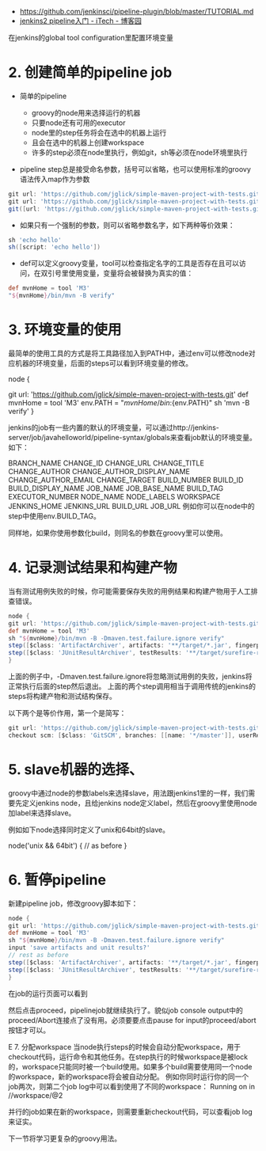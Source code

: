 
* https://github.com/jenkinsci/pipeline-plugin/blob/master/TUTORIAL.md
* [jenkins2 pipeline入门 - iTech - 博客园](http://www.cnblogs.com/itech/p/5633948.html)


在jenkins的global tool configuration里配置环境变量

# 2. 创建简单的pipeline job

* 简单的pipeline
  * groovy的node用来选择运行的机器
  * 只要node还有可用的executor
  * node里的step任务将会在选中的机器上运行
  * 且会在选中的机器上创建workspace
  * 许多的step必须在node里执行，例如git，sh等必须在node环境里执行

* pipeline step总是接受命名参数，括号可以省略，也可以使用标准的groovy语法传入map作为参数

```groovy
git url: 'https://github.com/jglick/simple-maven-project-with-tests.git'
git url: 'https://github.com/jglick/simple-maven-project-with-tests.git', branch: 'master'
git([url: 'https://github.com/jglick/simple-maven-project-with-tests.git', branch: 'master'])
```

* 如果只有一个强制的参数，则可以省略参数名字，如下两种等价效果：
```groovy
sh 'echo hello'
sh([script: 'echo hello'])
```

* def可以定义groovy变量，tool可以检查指定名字的工具是否存在且可以访问，在双引号里使用变量，变量将会被替换为真实的值：
```groovy
def mvnHome = tool 'M3'
"${mvnHome}/bin/mvn -B verify"
```

# 3. 环境变量的使用

最简单的使用工具的方式是将工具路径加入到PATH中，通过env可以修改node对应机器的环境变量，后面的steps可以看到环境变量的修改。

node {

git url: 'https://github.com/jglick/simple-maven-project-with-tests.git'
def mvnHome = tool 'M3'
env.PATH = "${mvnHome}/bin:${env.PATH}"
sh 'mvn -B verify'
}

jenkins的job有一些内置的默认的环境变量，可以通过http://jenkins-server/job/javahelloworld/pipeline-syntax/globals来查看job默认的环境变量。 如下：

BRANCH_NAME
CHANGE_ID
CHANGE_URL
CHANGE_TITLE
CHANGE_AUTHOR
CHANGE_AUTHOR_DISPLAY_NAME
CHANGE_AUTHOR_EMAIL
CHANGE_TARGET
BUILD_NUMBER
BUILD_ID
BUILD_DISPLAY_NAME
JOB_NAME
JOB_BASE_NAME
BUILD_TAG
EXECUTOR_NUMBER
NODE_NAME
NODE_LABELS
WORKSPACE
JENKINS_HOME
JENKINS_URL
BUILD_URL
JOB_URL
例如你可以在node中的step中使用env.BUILD_TAG。

同样地，如果你使用参数化build，则同名的参数在groovy里可以使用。

 

# 4. 记录测试结果和构建产物

当有测试用例失败的时候，你可能需要保存失败的用例结果和构建产物用于人工排查错误。
```groovy
node {
git url: 'https://github.com/jglick/simple-maven-project-with-tests.git'
def mvnHome = tool 'M3'
sh "${mvnHome}/bin/mvn -B -Dmaven.test.failure.ignore verify"
step([$class: 'ArtifactArchiver', artifacts: '**/target/*.jar', fingerprint: true])
step([$class: 'JUnitResultArchiver', testResults: '**/target/surefire-reports/TEST-*.xml'])
}
```
上面的例子中，-Dmaven.test.failure.ignore将忽略测试用例的失败，jenkins将正常执行后面的step然后退出。
上面的两个step调用相当于调用传统的jenkins的steps将构建产物和测试结构保存。


以下两个是等价作用，第一个是简写：
```groovy
git url: 'https://github.com/jglick/simple-maven-project-with-tests.git'
checkout scm: [$class: 'GitSCM', branches: [[name: '*/master']], userRemoteConfigs: [[url: 'https://github.com/jglick/simple-maven-project-with-tests']]
```

# 5. slave机器的选择、

groovy中通过node的参数labels来选择slave，用法跟jenkins1里的一样，我们需要先定义jenkins node，且给jenkins node定义label，然后在groovy里使用node加label来选择slave。

例如如下node选择同时定义了unix和64bit的slave。

node('unix && 64bit') {    // as before  }

 

# 6. 暂停pipeline
新建pipeline job，修改groovy脚本如下：
```groovy
node {
git url: 'https://github.com/jglick/simple-maven-project-with-tests.git'
def mvnHome = tool 'M3'
sh "${mvnHome}/bin/mvn -B -Dmaven.test.failure.ignore verify"
input 'save artifacts and unit results?'
// rest as before
step([$class: 'ArtifactArchiver', artifacts: '**/target/*.jar', fingerprint: true])
step([$class: 'JUnitResultArchiver', testResults: '**/target/surefire-reports/TEST-*.xml'])
}
```
在job的运行页面可以看到



然后点击proceed，pipelinejob就继续执行了。貌似job console output中的 proceed/Abort连接点了没有用。必须要要点击pause for input的proceed/abort按钮才可以。


E 7. 分配workspace
当node执行steps的时候会自动分配workspace，用于checkout代码，运行命令和其他任务。在step执行的时候workspace是被lock的，workspace只能同时被一个build使用。如果多个build需要使用同一个node的workspace，新的workspace将会被自动分配。
例如你同时运行你的同一个job两次，则第二个job log中可以看到使用了不同的workspace：
Running on <yourslavename> in /<slaveroot>/workspace/<jobname>@2

并行的job如果在新的workspace，则需要重新checkout代码，可以查看job log来证实。

下一节将学习更复杂的groovy用法。